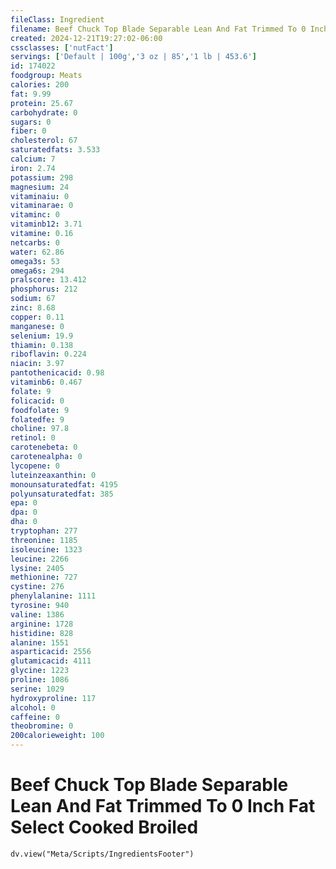 ```yaml
---
fileClass: Ingredient
filename: Beef Chuck Top Blade Separable Lean And Fat Trimmed To 0 Inch Fat Select Cooked Broiled
created: 2024-12-21T19:27:02-06:00
cssclasses: ['nutFact']
servings: ['Default | 100g','3 oz | 85','1 lb | 453.6']
id: 174022
foodgroup: Meats
calories: 200
fat: 9.99
protein: 25.67
carbohydrate: 0
sugars: 0
fiber: 0
cholesterol: 67
saturatedfats: 3.533
calcium: 7
iron: 2.74
potassium: 298
magnesium: 24
vitaminaiu: 0
vitaminarae: 0
vitaminc: 0
vitaminb12: 3.71
vitamine: 0.16
netcarbs: 0
water: 62.86
omega3s: 53
omega6s: 294
pralscore: 13.412
phosphorus: 212
sodium: 67
zinc: 8.68
copper: 0.11
manganese: 0
selenium: 19.9
thiamin: 0.138
riboflavin: 0.224
niacin: 3.97
pantothenicacid: 0.98
vitaminb6: 0.467
folate: 9
folicacid: 0
foodfolate: 9
folatedfe: 9
choline: 97.8
retinol: 0
carotenebeta: 0
carotenealpha: 0
lycopene: 0
luteinzeaxanthin: 0
monounsaturatedfat: 4195
polyunsaturatedfat: 385
epa: 0
dpa: 0
dha: 0
tryptophan: 277
threonine: 1185
isoleucine: 1323
leucine: 2266
lysine: 2405
methionine: 727
cystine: 276
phenylalanine: 1111
tyrosine: 940
valine: 1386
arginine: 1728
histidine: 828
alanine: 1551
asparticacid: 2556
glutamicacid: 4111
glycine: 1223
proline: 1086
serine: 1029
hydroxyproline: 117
alcohol: 0
caffeine: 0
theobromine: 0
200calorieweight: 100
---
```


# Beef Chuck Top Blade Separable Lean And Fat Trimmed To 0 Inch Fat Select Cooked Broiled

```dataviewjs
dv.view("Meta/Scripts/IngredientsFooter")
```